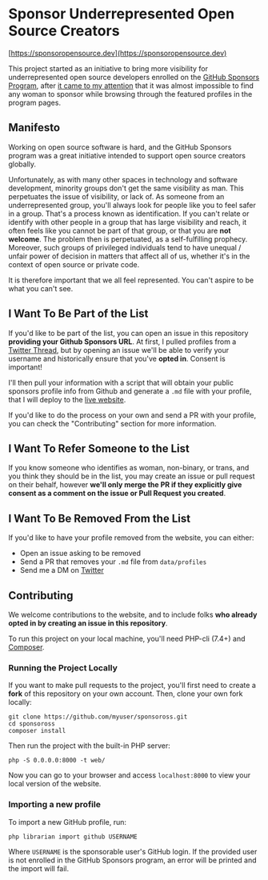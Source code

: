 # Sponsor Underrepresented Open Source Creators

[https://sponsoropensource.dev](https://sponsoropensource.dev)

This project started as an initiative to bring more visibility for underrepresented open source developers enrolled on the [GitHub Sponsors Program](https://github.com/sponsors),
after [it came to my attention](https://twitter.com/erikaheidi/status/1379811139291389970) that it was almost impossible to find any woman to sponsor while browsing through the featured profiles in the program pages.

## Manifesto

Working on open source software is hard, and the GitHub Sponsors program was a great initiative intended to support open source creators globally.

Unfortunately, as with many other spaces in technology and software development, minority groups don't get the same visibility as man. This perpetuates the issue of visibility, or lack of.
As someone from an underrepresented group, you'll always look for people like you to feel safer in a group. That's a process known as identification. 
If you can't relate or identify with other people in a group that has large visibility and reach, it often feels like you cannot be part of that group, or that you are **not welcome**. 
The problem then is perpetuated, as a self-fulfilling prophecy. Moreover, such groups of privileged individuals tend to have unequal / unfair power of decision in matters that affect all of us, whether it's in the context of open source or private code. 

It is therefore important that we all feel represented. You can't aspire to be what you can't see.

## I Want To Be Part of the List
If you'd like to be part of the list, you can open an issue in this repository **providing your Github Sponsors URL**. At first, I pulled profiles from a [Twitter Thread](https://twitter.com/erikaheidi/status/1384503318324649985), but by opening an issue we'll be able to verify your username and historically ensure that you've **opted in**. Consent is important!

I'll then pull your information with a script that will obtain your public sponsors profile info from Github and generate a `.md` file with your profile, that I will deploy to the [live website](https://sponsoropensource.dev).

If you'd like to do the process on your own and send a PR with your profile, you can check the "Contributing" section for more information.

## I Want To Refer Someone to the List
If you know someone who identifies as woman, non-binary, or trans, and you think they should be in the list,
you may create an issue or pull request on their behalf, however **we'll only merge the PR if they explicitly give consent as a comment on the issue or Pull Request you created**.

## I Want To Be Removed From the List
If you'd like to have your profile removed from the website, you can either:

- Open an issue asking to be removed
- Send a PR that removes your `.md` file from `data/profiles`
- Send me a DM on [Twitter](https://twitter.com/erikaheidi)

## Contributing
We welcome contributions to the website, and to include folks **who already opted in by creating an issue in this repository**. 

To run this project on your local machine, you'll need PHP-cli (7.4+) and [Composer](https://getcomposer.org).

### Running the Project Locally

If you want to make pull requests to the project, you'll first need to create a **fork** of this repository on your own account. Then, clone your own fork locally:

```command
git clone https://github.com/myuser/sponsoross.git
cd sponsoross
composer install
```

Then run the project with the built-in PHP server:

```command
php -S 0.0.0.0:8000 -t web/
```

Now you can go to your browser and access `localhost:8000` to view your local version of the website.

### Importing a new profile

To import a new GitHub profile, run:

```command
php librarian import github USERNAME
```

Where `USERNAME` is the sponsorable user's GitHub login. If the provided user is not enrolled in the GitHub Sponsors program,
an error will be printed and the import will fail.


